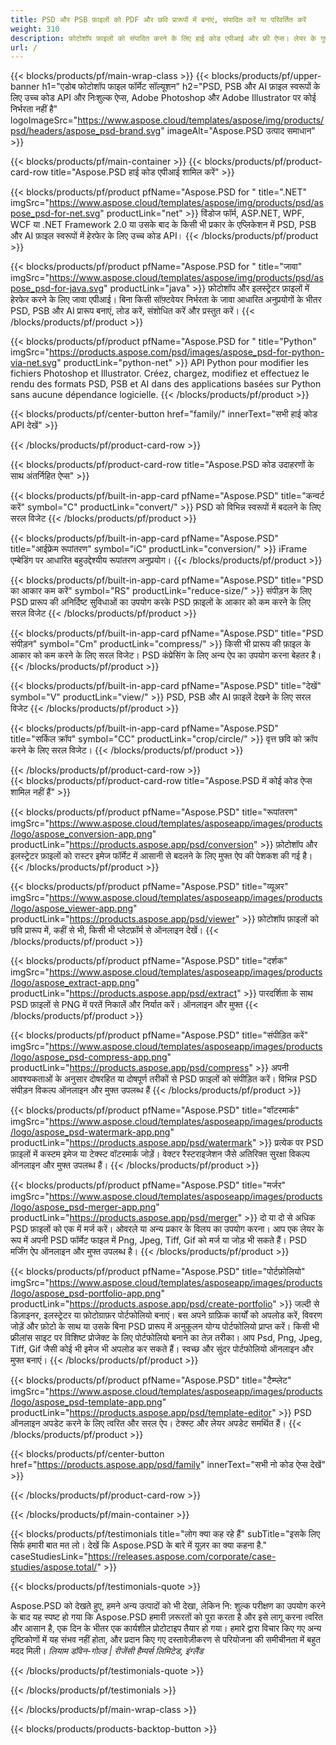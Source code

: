 ```yaml
---
title: PSD और PSB फ़ाइलों को PDF और छवि प्रारूपों में बनाएं, संपादित करें या परिवर्तित करें
weight: 310
description: फ़ोटोशॉप फ़ाइलों को संपादित करने के लिए हाई कोड एपीआई और फ्री ऐप्स। लेयर के गुणों को अपडेट करने की क्षमता, वॉटरमार्क, रोटेट स्केल, फ्लिप क्रॉप डिथरिंग, रास्टर रूपांतरण जोड़ें।
url: /
---
```


{{< blocks/products/pf/main-wrap-class >}}
{{< blocks/products/pf/upper-banner h1="एडोब फोटोशॉप फाइल फॉर्मेट सॉल्यूशन" h2="PSD, PSB और AI फ़ाइल स्वरूपों के लिए उच्च कोड API और निःशुल्क ऐप्स, Adobe Photoshop और Adobe Illustrator पर कोई निर्भरता नहीं है" logoImageSrc="https://www.aspose.cloud/templates/aspose/img/products/psd/headers/aspose_psd-brand.svg" imageAlt="Aspose.PSD उत्पाद समाधान" >}}

{{< blocks/products/pf/main-container >}}
{{< blocks/products/pf/product-card-row title="Aspose.PSD हाई कोड एपीआई शामिल करें" >}}

{{< blocks/products/pf/product pfName="Aspose.PSD for " title=".NET" imgSrc="https://www.aspose.cloud/templates/aspose/img/products/psd/aspose_psd-for-net.svg" productLink="net" >}}
विंडोज फॉर्म, ASP.NET, WPF, WCF या .NET Framework 2.0 या उसके बाद के किसी भी प्रकार के एप्लिकेशन में PSD, PSB और AI फ़ाइल स्वरूपों में हेरफेर के लिए उच्च कोड API।
{{< /blocks/products/pf/product >}}

{{< blocks/products/pf/product pfName="Aspose.PSD for " title="जावा" imgSrc="https://www.aspose.cloud/templates/aspose/img/products/psd/aspose_psd-for-java.svg" productLink="java" >}}
फ़ोटोशॉप और इलस्ट्रेटर फ़ाइलों में हेरफेर करने के लिए जावा एपीआई। बिना किसी सॉफ़्टवेयर निर्भरता के जावा आधारित अनुप्रयोगों के भीतर PSD, PSB और AI प्रारूप बनाएं, लोड करें, संशोधित करें और प्रस्तुत करें।
{{< /blocks/products/pf/product >}}

{{< blocks/products/pf/product pfName="Aspose.PSD for " title="Python" imgSrc="https://products.aspose.com/psd/images/aspose_psd-for-python-via-net.svg" productLink="python-net" >}}
API Python pour modifier les fichiers Photoshop et Illustrator. Créez, chargez, modifiez et effectuez le rendu des formats PSD, PSB et AI dans des applications basées sur Python sans aucune dépendance logicielle.
{{< /blocks/products/pf/product >}}

{{< blocks/products/pf/center-button href="family/" innerText="सभी हाई कोड API देखें" >}}

{{< /blocks/products/pf/product-card-row >}}

{{< blocks/products/pf/product-card-row title="Aspose.PSD कोड उदाहरणों के साथ अंतर्निहित ऐप्स" >}}

{{< blocks/products/pf/built-in-app-card pfName="Aspose.PSD" title="कन्वर्ट करें" symbol="C" productLink="convert/" >}}
PSD को विभिन्न स्वरूपों में बदलने के लिए सरल विजेट
{{< /blocks/products/pf/product >}}

{{< blocks/products/pf/built-in-app-card pfName="Aspose.PSD" title="आईफ्रेम रूपांतरण" symbol="iC" productLink="conversion/" >}}
iFrame एम्बेडिंग पर आधारित बहुउद्देश्यीय रूपांतरण अनुप्रयोग।
{{< /blocks/products/pf/product >}}

{{< blocks/products/pf/built-in-app-card pfName="Aspose.PSD" title="PSD का आकार कम करें" symbol="RS" productLink="reduce-size/" >}}
संपीड़न के लिए PSD प्रारूप की अनिर्दिष्ट सुविधाओं का उपयोग करके PSD फ़ाइलों के आकार को कम करने के लिए सरल विजेट
{{< /blocks/products/pf/product >}}

{{< blocks/products/pf/built-in-app-card pfName="Aspose.PSD" title="PSD संपीड़न" symbol="Cm" productLink="compress/" >}}
किसी भी प्रारूप की फ़ाइल के आकार को कम करने के लिए सरल विजेट। PSD कंप्रेसिंग के लिए अन्य ऐप का उपयोग करना बेहतर है।
{{< /blocks/products/pf/product >}}

{{< blocks/products/pf/built-in-app-card pfName="Aspose.PSD" title="देखें" symbol="V" productLink="view/" >}}
PSD, PSB और AI फ़ाइलें देखने के लिए सरल विजेट
{{< /blocks/products/pf/product >}}

{{< blocks/products/pf/built-in-app-card pfName="Aspose.PSD" title="सर्किल क्रॉप" symbol="CC" productLink="crop/circle/" >}}
वृत्त छवि को क्रॉप करने के लिए सरल विजेट।
{{< /blocks/products/pf/product >}}
									
{{< /blocks/products/pf/product-card-row >}}										   
{{< blocks/products/pf/product-card-row title="Aspose.PSD में कोई कोड ऐप्स शामिल नहीं हैं" >}}

{{< blocks/products/pf/product pfName="Aspose.PSD" title="रूपांतरण" imgSrc="https://www.aspose.cloud/templates/asposeapp/images/products/logo/aspose_conversion-app.png" productLink="https://products.aspose.app/psd/conversion" >}}
फ़ोटोशॉप और इलस्ट्रेटर फ़ाइलों को रास्टर इमेज फॉर्मेट में आसानी से बदलने के लिए मुफ्त ऐप की पेशकश की गई है।
{{< /blocks/products/pf/product >}}

{{< blocks/products/pf/product pfName="Aspose.PSD" title="व्यूअर" imgSrc="https://www.aspose.cloud/templates/asposeapp/images/products/logo/aspose_viewer-app.png" productLink="https://products.aspose.app/psd/viewer" >}}
फ़ोटोशॉप फ़ाइलों को छवि प्रारूप में, कहीं से भी, किसी भी प्लेटफ़ॉर्म से ऑनलाइन देखें।
{{< /blocks/products/pf/product >}}

{{< blocks/products/pf/product pfName="Aspose.PSD" title="दर्शक" imgSrc="https://www.aspose.cloud/templates/asposeapp/images/products/logo/aspose_extract-app.png" productLink="https://products.aspose.app/psd/extract" >}}
पारदर्शिता के साथ PSD फ़ाइलों से PNG में परतें निकालें और निर्यात करें। ऑनलाइन और मुफ्त
{{< /blocks/products/pf/product >}}

{{< blocks/products/pf/product pfName="Aspose.PSD" title="संपीड़ित करें" imgSrc="https://www.aspose.cloud/templates/asposeapp/images/products/logo/aspose_psd-compress-app.png" productLink="https://products.aspose.app/psd/compress" >}}
अपनी आवश्यकताओं के अनुसार दोषरहित या दोषपूर्ण तरीकों से PSD फ़ाइलों को संपीड़ित करें। विभिन्न PSD संपीड़न विकल्प ऑनलाइन और मुफ्त उपलब्ध हैं
{{< /blocks/products/pf/product >}}

{{< blocks/products/pf/product pfName="Aspose.PSD" title="वॉटरमार्क" imgSrc="https://www.aspose.cloud/templates/asposeapp/images/products/logo/aspose_psd-watermark-app.png" productLink="https://products.aspose.app/psd/watermark" >}}
प्रत्येक पर PSD फ़ाइलों में कस्टम इमेज या टेक्स्ट वॉटरमार्क जोड़ें। वेक्टर रैस्टराइजेशन जैसे अतिरिक्त सुरक्षा विकल्प ऑनलाइन और मुफ्त उपलब्ध हैं।
{{< /blocks/products/pf/product >}}

{{< blocks/products/pf/product pfName="Aspose.PSD" title="मर्जर" imgSrc="https://www.aspose.cloud/templates/asposeapp/images/products/logo/aspose_psd-merger-app.png" productLink="https://products.aspose.app/psd/merger" >}}
दो या दो से अधिक PSD फ़ाइलों को एक में मर्ज करें। ओवरले या अन्य प्रकार के विलय का उपयोग करना। आप एक लेयर के रूप में अपनी PSD फॉर्मेट फाइल में Png, Jpeg, Tiff, Gif को मर्ज या जोड़ भी सकते हैं। PSD मर्जिंग ऐप ऑनलाइन और मुफ्त उपलब्ध है।
{{< /blocks/products/pf/product >}}

{{< blocks/products/pf/product pfName="Aspose.PSD" title="पोर्टफ़ोलियो" imgSrc="https://www.aspose.cloud/templates/asposeapp/images/products/logo/aspose_psd-portfolio-app.png" productLink="https://products.aspose.app/psd/create-portfolio" >}}
जल्दी से डिज़ाइनर, इलस्ट्रेटर या फ़ोटोग्राफ़र पोर्टफोलियो बनाएं। बस अपने ग्राफ़िक कार्यों को अपलोड करें, विवरण जोड़ें और फ़ोटो के साथ या उसके बिना PSD प्रारूप में अनुकूलन योग्य पोर्टफोलियो प्राप्त करें। किसी भी फ्रीलांस साइट पर विशिष्ट प्रोजेक्ट के लिए पोर्टफोलियो बनाने का तेज़ तरीका। आप Psd, Png, Jpeg, Tiff, Gif जैसी कोई भी इमेज भी अपलोड कर सकते हैं। स्वच्छ और सुंदर पोर्टफोलियो ऑनलाइन और मुफ्त बनाएं।
{{< /blocks/products/pf/product >}}

{{< blocks/products/pf/product pfName="Aspose.PSD" title="टैम्प्लेट" imgSrc="https://www.aspose.cloud/templates/asposeapp/images/products/logo/aspose_psd-template-app.png" productLink="https://products.aspose.app/psd/template-editor" >}}
PSD ऑनलाइन अपडेट करने के लिए त्वरित और सरल ऐप। टेक्स्ट और लेयर अपडेट समर्थित हैं।
{{< /blocks/products/pf/product >}}

{{< blocks/products/pf/center-button href="https://products.aspose.app/psd/family" innerText="सभी नो कोड ऐप्स देखें" >}}

{{< /blocks/products/pf/product-card-row >}}

{{< /blocks/products/pf/main-container >}}

{{< blocks/products/pf/testimonials title="लोग क्या कह रहे हैं" subTitle="इसके लिए सिर्फ हमारी बात मत लो। देखें कि Aspose.PSD के बारे में यूज़र का क्या कहना है." caseStudiesLink="https://releases.aspose.com/corporate/case-studies/aspose.total/" >}}

{{< blocks/products/pf/testimonials-quote >}}
<p class="first">
 Aspose.PSD को देखते हुए, हमने अन्य उत्पादों को भी देखा, लेकिन नि: शुल्क परीक्षण का उपयोग करने के बाद यह स्पष्ट हो गया कि Aspose.PSD हमारी ज़रूरतों को पूरा करता है और इसे लागू करना त्वरित और आसान है, एक दिन के भीतर एक कार्यशील प्रोटोटाइप तैयार हो गया। हमारे द्वारा विचार किए गए अन्य दृष्टिकोणों में यह संभव नहीं होता, और प्रदान किए गए दस्तावेज़ीकरण से परियोजना की समीचीनता में बहुत मदद मिली।
 <em>
  लियाम डॉवेन-गोल्ड | रीजेंसी हैम्पर्स लिमिटेड, इंग्लैंड
 </em>
</p>

{{< /blocks/products/pf/testimonials-quote >}}

{{< /blocks/products/pf/testimonials >}}

{{< /blocks/products/pf/main-wrap-class >}}

{{< blocks/products/products-backtop-button >}}

